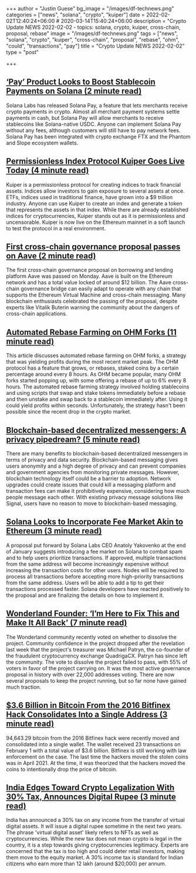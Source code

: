 +++
author = "Justin Guese"
bg_image = "/images/df-technews.png"
categories = ["news", "solana", "crypto", "kuiper"]
date = 2022-02-02T12:40:24+06:00 # 2020-03-14T15:40:24+06:00
description = "Crypto Update NEWS 2022-02-02 - topics: solana, crypto, kuiper, cross-chain, proposal, rebase"
image = "/images/df-technews.png"
tags = ["news", "solana", "crypto", "kuiper", "cross-chain", "proposal", "rebase", "ohm", "could", "transactions", "pay"]
title = "Crypto Update NEWS 2022-02-02"
type = "post"

+++

## [‘Pay’ Product Looks to Boost Stablecoin Payments on Solana (2 minute read)](https://www.coindesk.com/business/2022/02/01/pay-product-looks-to-boost-stablecoin-payments-on-solana/)

Solana Labs has released Solana Pay, a feature that lets merchants receive crypto payments in crypto. Almost all merchant payment systems settle payments in cash, but Solana Pay will allow merchants to receive stablecoins like Solana-native USDC. Anyone can implement Solana Pay without any fees, although customers will still have to pay network fees. Solana Pay has been integrated with crypto exchange FTX and the Phantom and Slope ecosystem wallets.

## [Permissionless Index Protocol Kuiper Goes Live Today (4 minute read)](https://thedefiant.io/kuiper-index-protocol-launches/)

Kuiper is a permissionless protocol for creating indices to track financial assets. Indices allow investors to gain exposure to several assets at once. ETFs, indices used in traditional finance, have grown into a $9 trillion industry. Anyone can use Kuiper to create an index and generate a token that represents the assets in that index. While there are already established indices for cryptocurrencies, Kuiper stands out as it is permissionless and uncensorable. Kuiper is now live on the Ethereum mainnet in a soft launch to test the protocol in a real environment.

## [First cross-chain governance proposal passes on Aave (2 minute read)](https://cointelegraph.com/news/first-cross-chain-governance-proposal-passes-on-aave)

The first cross-chain governance proposal on borrowing and lending platform Aave was passed on Monday. Aave is built on the Ethereum network and has a total value locked of around $12 billion. The Aave cross-chain governance bridge can easily adapt to operate with any chain that supports the Ethereum Virtual Machine and cross-chain messaging. Many blockchain enthusiasts celebrated the passing of the proposal, despite experts like Vitalik Buterin warning the community about the dangers of cross-chain applications.

## [Automated Rebase Farming on OHM Forks (11 minute read)](https://mirror.xyz/derked.eth/Vndae9dKhiVXllXf84ULO4qAaP_HurhqvQQMsxXlytU)

This article discusses automated rebase farming on OHM forks, a strategy that was yielding profits during the most recent market peak. The OHM protocol has a feature that grows, or rebases, staked coins by a certain percentage around every 8 hours. As OHM became popular, many OHM forks started popping up, with some offering a rebase of up to 6% every 8 hours. The automated rebase farming strategy involved holding stablecoins and using scripts that swap and stake tokens immediately before a rebase and then unstake and swap back to a stablecoin immediately after. Using it could yield profits within seconds. Unfortunately, the strategy hasn't been possible since the recent drop in the crypto market.

## [Blockchain-based decentralized messengers: A privacy pipedream? (5 minute read)](https://cointelegraph.com/news/blockchain-based-decentralized-messengers-a-privacy-pipedream)

There are many benefits to blockchain-based decentralized messengers in terms of privacy and data security. Blockchain-based messaging gives users anonymity and a high degree of privacy and can prevent companies and government agencies from monitoring private messages. However, blockchain technology itself could be a barrier to adoption. Network upgrades could create issues that could kill a messaging platform and transaction fees can make it prohibitively expensive, considering how much people message each other. With existing privacy message solutions like Signal, users have no reason to move to blockchain-based messaging.

## [Solana Looks to Incorporate Fee Market Akin to Ethereum (3 minute read)](https://cryptobriefing.com/solana-looks-to-incorporate-fee-market-akin-ethereum/)

A proposal put forward by Solana Labs CEO Anatoly Yakovenko at the end of January suggests introducing a fee market on Solana to combat spam and to help users prioritize transactions. If approved, multiple transactions from the same address will become increasingly expensive without increasing the transaction costs for other users. Nodes will be required to process all transactions before accepting more high-priority transactions from the same address. Users will be able to add a tip to get their transactions processed faster. Solana developers have reacted positively to the proposal and are finalizing the details on how to implement it.

## [Wonderland Founder: ‘I’m Here to Fix This and Make It All Back’ (7 minute read)](https://www.coindesk.com/tech/2022/02/01/wonderland-founder-im-here-to-fix-this-and-make-it-all-back/)

The Wonderland community recently voted on whether to dissolve the project. Community confidence in the project dropped after the revelation last week that the project's treasurer was Michael Patryn, the co-founder of the fraudulent cryptocurrency exchange QuadrigaCX. Patryn has since left the community. The vote to dissolve the project failed to pass, with 55% of voters in favor of the project carrying on. It was the most active governance proposal in history with over 22,000 addresses voting. There are now several proposals to keep the project running, but so far none have gained much traction.

## [$3.6 Billion in Bitcoin From the 2016 Bitfinex Hack Consolidates Into a Single Address (3 minute read)](https://news.bitcoin.com/3-6-billion-in-bitcoin-from-the-2016-bitfinex-hack-consolidates-into-a-single-address/)

94,643.29 bitcoin from the 2016 Bitfinex hack were recently moved and consolidated into a single wallet. The wallet received 23 transactions on February 1 with a total value of $3.6 billion. Bitfinex is still working with law enforcement on the case. The last time the hackers moved the stolen coins was in April 2021. At the time, it was theorized that the hackers moved the coins to intentionally drop the price of bitcoin.

## [India Edges Toward Crypto Legalization With 30% Tax, Announces Digital Rupee (3 minute read)](https://www.coindesk.com/policy/2022/02/01/india-to-levy-30-tax-on-crypto-income-cbdc-launch-in-2022-23/)

India has announced a 30% tax on any income from the transfer of virtual digital assets. It will issue a digital rupee sometime in the next two years. The phrase 'virtual digital asset' likely refers to NFTs as well as cryptocurrencies. While the new tax does not mean crypto is legal in the country, it is a step towards giving cryptocurrencies legitimacy. Experts are concerned that the tax is too high and could deter retail investors, making them move to the equity market. A 30% income tax is standard for Indian citizens who earn more than 12 lakh (around $20,000) per annum.

